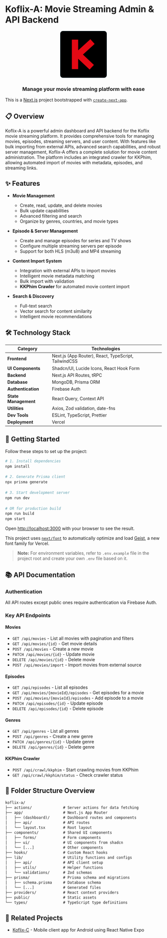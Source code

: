 # Koflix-A: Movie Streaming Admin & API Backend

<div align="center">
  <img src="public/favicon.png" alt="Koflix Admin Logo" width="150" height="150" />
  <h3>Manage your movie streaming platform with ease</h3>
</div>

This is a [Next.js](https://nextjs.org) project bootstrapped with [`create-next-app`](https://nextjs.org/docs/app/api-reference/cli/create-next-app).

## 📋 Overview

Koflix-A is a powerful admin dashboard and API backend for the Koflix movie streaming platform. It provides comprehensive tools for managing movies, episodes, streaming servers, and user content. With features like bulk importing from external APIs, advanced search capabilities, and robust server management, Koflix-A offers a complete solution for movie content administration. The platform includes an integrated crawler for KKPhim, allowing automated import of movies with metadata, episodes, and streaming links.

## ✨ Features

- **Movie Management**
  - Create, read, update, and delete movies
  - Bulk update capabilities
  - Advanced filtering and search
  - Organize by genres, countries, and movie types

- **Episode & Server Management**
  - Create and manage episodes for series and TV shows
  - Configure multiple streaming servers per episode
  - Support for both HLS (m3u8) and MP4 streaming

- **Content Import System**
  - Integration with external APIs to import movies
  - Intelligent movie metadata matching
  - Bulk import with validation
  - **KKPhim Crawler** for automated movie content import

- **Search & Discovery**
  - Full-text search
  - Vector search for content similarity
  - Intelligent movie recommendations

## 🛠️ Technology Stack

| Category | Technologies |
|----------|-------------|
| **Frontend** | Next.js (App Router), React, TypeScript, TailwindCSS |
| **UI Components** | Shadcn/UI, Lucide Icons, React Hook Form |
| **Backend** | Next.js API Routes, tRPC |
| **Database** | MongoDB, Prisma ORM |
| **Authentication** | Firebase Auth |
| **State Management** | React Query, Context API |
| **Utilities** | Axios, Zod validation, date-fns |
| **Dev Tools** | ESLint, TypeScript, Prettier |
| **Deployment** | Vercel |

## 🚀 Getting Started

Follow these steps to set up the project:

```bash
# 1. Install dependencies
npm install

# 2. Generate Prisma client
npx prisma generate

# 3. Start development server
npm run dev

# OR for production build
npm run build
npm start
```

Open [http://localhost:3000](http://localhost:3000) with your browser to see the result.

This project uses [`next/font`](https://nextjs.org/docs/app/building-your-application/optimizing/fonts) to automatically optimize and load [Geist](https://vercel.com/font), a new font family for Vercel.

> **Note:** For environment variables, refer to `.env.example` file in the project root and create your own `.env` file based on it.

## 📚 API Documentation

### Authentication

All API routes except public ones require authentication via Firebase Auth.

### Key API Endpoints

#### Movies
- `GET /api/movies` - List all movies with pagination and filters
- `GET /api/movies/{id}` - Get movie details
- `POST /api/movies` - Create a new movie
- `PATCH /api/movies/{id}` - Update movie
- `DELETE /api/movies/{id}` - Delete movie
- `POST /api/movies/import` - Import movies from external source

#### Episodes
- `GET /api/episodes` - List all episodes
- `GET /api/movies/{movieId}/episodes` - Get episodes for a movie
- `POST /api/movies/{movieId}/episodes` - Add episode to a movie
- `PATCH /api/episodes/{id}` - Update episode
- `DELETE /api/episodes/{id}` - Delete episode

#### Genres
- `GET /api/genres` - List all genres
- `POST /api/genres` - Create a new genre
- `PATCH /api/genres/{id}` - Update genre
- `DELETE /api/genres/{id}` - Delete genre

#### KKPhim Crawler
- `POST /api/crawl/kkphim` - Start crawling movies from KKPhim
- `GET /api/crawl/kkphim/status` - Check crawler status

## 📁 Folder Structure Overview

```
koflix-a/
├── actions/              # Server actions for data fetching
├── app/                  # Next.js App Router
│   ├── (dashboard)/      # Dashboard routes and components
│   ├── api/              # API routes
│   └── layout.tsx        # Root layout
├── components/           # Shared UI components
│   ├── forms/            # Form components
│   ├── ui/               # UI components from shadcn
│   └── [...]             # Other components
├── hooks/                # Custom React hooks
├── lib/                  # Utility functions and configs
│   ├── api/              # API client setup
│   ├── utils/            # Helper functions
│   └── validations/      # Zod schemas
├── prisma/               # Prisma schema and migrations
│   ├── schema.prisma     # Database schema
│   └── [...]             # Generated files
├── providers/            # React context providers
├── public/               # Static assets
└── types/                # TypeScript type definitions
```

## 🔗 Related Projects

- [Koflix-C](../koflix-c) - Mobile client app for Android using React Native Expo
